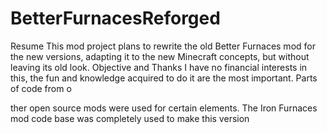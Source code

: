 # BetterFurnacesReforged
Resume
This mod project plans to rewrite the old Better Furnaces
mod for the new versions, adapting it to the new Minecraft concepts, but without leaving its
old look.
Objective and Thanks
I have no financial interests in this, the fun and knowledge acquired to do it are the most important.  Parts of code from o

ther open source mods were used for certain elements.  The Iron Furnaces mod code base was completely used to make this version
